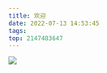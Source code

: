 ```yaml
---
title: 欢迎
date: 2022-07-13 14:53:45
tags:
top: 2147483647
---
```

![](https://api.xecades.xyz/api?date=2023-06-25&str=%E6%88%91%E7%9A%84%E4%B8%8B%E4%B8%80%E4%B8%AA%E7%94%9F%E6%97%A5&quote=%E7%A5%9D%E6%82%A8AKIOI&email=HaowenShi%40outlook.com&github=ShwStone&wechat=uhygygyg&codeforces=Shihaowen&luogu=ShwStone&bilibili=%E4%B8%80%E9%A2%97%E7%9F%B3%E5%A4%B4&img=3)